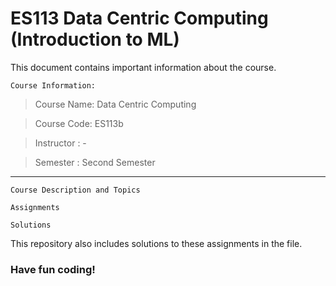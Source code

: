 # ES113 Data Centric Computing (Introduction to ML)

This document contains important information about the course.

`Course Information:`

> Course Name: Data Centric Computing

> Course Code: ES113b

> Instructor : -

> Semester : Second Semester
---

`Course Description and Topics`



`Assignments`



`Solutions`

This repository also includes solutions to these assignments in the file.

### Have fun coding!
